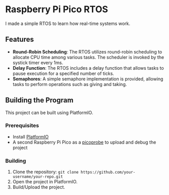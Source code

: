 # Raspberry Pi Pico RTOS

I made a simple RTOS to learn how real-time systems work.

## Features

- **Round-Robin Scheduling**: The RTOS utilizes round-robin scheduling to allocate CPU time among various tasks. The scheduler is invoked by the systick timer every 1ms.
- **Delay Function**: The RTOS includes a delay function that allows tasks to pause execution for a specified number of ticks.
- **Semaphores**: A simple semaphore implementation is provided, allowing tasks to perform operations such as giving and taking.

## Building the Program

This project can be built using PlatformIO.

### Prerequisites

- Install [PlatformIO](https://platformio.org/installation)
- A second Raspberry Pi Pico as a [picoprobe](https://datasheets.raspberrypi.com/pico/getting-started-with-pico.pdf#picoprobe_section) to upload and debug the project

### Building

1. Clone the repository: `git clone https://github.com/your-username/your-repo.git`
2. Open the project in PlatformIO.
3. Build/Upload the project.
